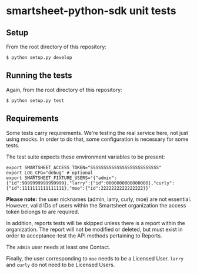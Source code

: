 # smartsheet-python-sdk unit tests

## Setup

From the root directory of this repository:

    $ python setup.py develop

## Running the tests

Again, from the root directory of this repository:

    $ python setup.py test


## Requirements

Some tests carry requirements. We're testing the real service here, not just using mocks. In order to do that, some configuration is necessary for some tests.

The test suite expects these environment variables to be present:

```shell
export SMARTSHEET_ACCESS_TOKEN="SSSSSSSSSSSSSSSSSSSSSSSSSS"
export LOG_CFG="debug" # optional
export SMARTSHEET_FIXTURE_USERS='{"admin":{"id":9999999999999999},"larry":{"id":0000000000000000},"curly":{"id":1111111111111111},"moe":{"id":2222222222222222}}'
```

**Please note:** the user nicknames (admin, larry, curly, moe) are not essential. However, valid IDs of users within the Smartsheet organization the access token belongs to are required.

In addition, reports tests will be skipped unless there is a report within the organization. The report will not be modified or deleted, but must exist in order to acceptance-test the API methods pertaining to Reports.

The `admin` user needs at least one Contact.

Finally, the user corresponding to `moe` needs to be a Licensed User. `larry` and `curly` do not need to be Licensed Users.

